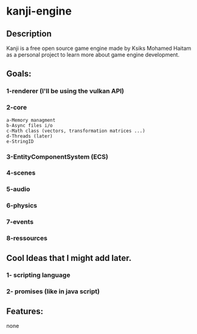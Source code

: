 
# kanji-engine

 ## Description
 
 Kanji is a free open source game engine made by Ksiks Mohamed Haitam as a personal project to learn more about game engine development.

## Goals:

### 1-renderer (I'll be using the vulkan API)

### 2-core

    a-Memory managment
    b-Async files i/o
    c-Math class (vectors, transformation matrices ...)
    d-Threads (later)
    e-StringID

### 3-EntityComponentSystem (ECS)

### 4-scenes

### 5-audio

### 6-physics

### 7-events

### 8-ressources

## Cool Ideas that I might add later.

### 1- scripting language

### 2- promises (like in java script)

    
## Features:
none

